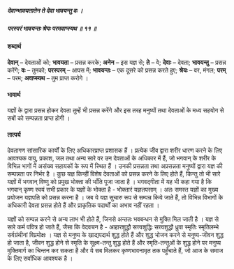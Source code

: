 ##### देवान्भावयतातेन ते देवा भावयन्तु वः ।
##### परस्परं भावयन्तः श्रेयः परमवाप्स्यथ ॥ ११ ॥

#### शब्दार्थ

**देवान्** – देवताओं को; **भावयता** – प्रसन्न करके; **अनेन** – इस यज्ञ से; **ते** – वे; **देवाः** – देवता; **भावयन्तु** – प्रसन्न करेंगे; **वः** – तुमको; **परस्परम्** – आपस में; **भावयन्तः** – एक दूसरे को प्रसन्न करते हुए; **श्रेयः** – वर, मंगल; **परम्** – परम; **अवाप्स्यथ** – तुम प्राप्त करोगे ।

#### भावार्थ

यज्ञों के द्वारा प्रसन्न होकर देवता तुम्हें भी प्रसन्न करेंगे और इस तरह मनुष्यों तथा देवताओं के मध्य सहयोग से सबों को सम्पन्नता प्राप्त होगी ।

#### तात्पर्य

देवतागण सांसारिक कार्यों के लिए अधिकारप्राप्त प्रशासक हैं । प्रत्येक जीव द्वारा शरीर धारण करने के लिए आवश्यक वायु, प्रकाश, जल तथा अन्य सारे वर उन देवताओं के अधिकार में हैं, जो भगवान् के शरीर के विभिन्न भागों में असंख्य सहायकों के रूप में स्थित हैं । उनकी प्रसन्नता तथा अप्रसन्नता मनुष्यों द्वारा यज्ञ की सम्पन्नता पर निर्भर है । कुछ यज्ञ किन्हीं विशेष देवताओं को प्रसन्न करने के लिए होते हैं, किन्तु तो भी सारे यज्ञों में भगवान् विष्णु को प्रमुख भोक्ता की भाँति पूजा जाता है । भगवद्गीता में यह भी कहा गया है कि भगवान् कृष्ण स्वयं सभी प्रकार के यज्ञों के भोक्ता है - भोक्तारं यज्ञतपसाम् । अतः समस्त यज्ञों का मुख्य प्रयोजन यज्ञपति को प्रसन्न करना है । जब ये यज्ञ सुचारु रूप से सम्पन्न किये जाते हैं, तो विभिन्न विभागों के अधिकारी देवता प्रसन्न होते हैं और प्राकृतिक पदार्थों का अभाव नहीं रहता ।

यज्ञों को सम्पन्न करने से अन्य लाभ भी होते हैं, जिनसे अन्ततः भवबन्धन से मुक्ति मिल जाती है । यज्ञ से सारे कर्म पवित्र हो जाते हैं, जैसा कि वेदवचन है - आहारशुद्धौ सत्त्वशुद्धिः सत्त्वशुद्धौ ध्रुवा स्मृतिः स्मृतिलम्भे सर्वग्रंथीनां विप्रमोक्षः । यज्ञ से मनुष्य के खाद्यपदार्थ शुद्ध होते हैं और शुद्ध भोजन करने से मनुष्य-जीवन शुद्ध हो जाता है, जीवन शुद्ध होने से स्मृति के सूक्ष्म-तन्तु शुद्ध होते हैं और स्मृति-तन्तुओं के शुद्ध होने पर मनुष्य मुक्तिमार्ग का चिन्तन कर सकता है और ये सब मिलकर कृष्णभावनामृत तक पहुँचाते हैं, जो आज के समाज के लिए सर्वाधिक आवश्यक है ।